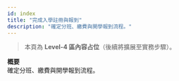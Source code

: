 ```yaml
---
id: index
title: "完成入學註冊與報到"
description: "確定分班、繳費與開學報到流程。"
---
```


> 本頁為 **Level-4 區內容占位**（後續將擴展至實務步驟）。

**概要**  
確定分班、繳費與開學報到流程。

